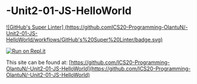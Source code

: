 # -Unit2-01-JS-HelloWorld
[![GitHub's Super Linter]
(https://github.comICS20-Programming-OlantuN/-Unit2-01-JS-HelloWorld/workflows/GitHub's%20Super%20Linter/badge.svg)](https://github.com/ICS20-Programming-OlantuN/-Unit2-01-JS-HelloWorld/actions)


[![Run on Repl.it](https://repl.it/badge/github/ICS20-Programming-OlantuN/-Unit2-01-JS-HelloWorld)](https://repl.it/githubICS20-Programming-OlantuN/-Unit2-01-JS-HelloWorld)


This site can be found at: [https://github.com/ICS20-Programming-OlantuN/-Unit2-01-JS-HelloWorld](https://github.com/ICS20-Programming-OlantuN/-Unit2-01-JS-HelloWorld)
